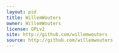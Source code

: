 ```yaml
---
layout: pid
title: WillemWouters
owner: WillemWouters
license: GPLv2
site: http://github.com/willemwouters
source: http://github.com/willemwouters
---
```

